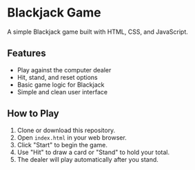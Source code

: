 # Blackjack Game

A simple Blackjack game built with HTML, CSS, and JavaScript.

## Features

- Play against the computer dealer
- Hit, stand, and reset options
- Basic game logic for Blackjack
- Simple and clean user interface

## How to Play

1. Clone or download this repository.
2. Open `index.html` in your web browser.
3. Click "Start" to begin the game.
4. Use "Hit" to draw a card or "Stand" to hold your total.
5. The dealer will play automatically after you stand.
